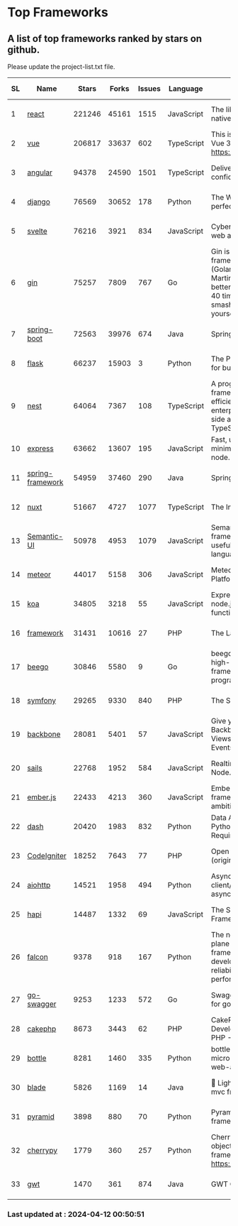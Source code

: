 # Top Frameworks
## A list of top frameworks ranked by stars on github.  
Please update the project-list.txt file.

| SL| Name  | Stars| Forks| Issues | Language | Description | Last Commit |
| --| ------| -----| ---- | ------ | -------- | ----------- | ----------- |
| 1 | [react](https://github.com/facebook/react) | 221246 | 45161 | 1515 | JavaScript | The library for web and native user interfaces. | 2024-04-11 22:13:04 |
| 2 | [vue](https://github.com/vuejs/vue) | 206817 | 33637 | 602 | TypeScript | This is the repo for Vue 2. For Vue 3, go to https://github.com/vuejs/core | 2023-12-31 13:23:55 |
| 3 | [angular](https://github.com/angular/angular) | 94378 | 24590 | 1501 | TypeScript | Deliver web apps with confidence 🚀 | 2024-04-11 18:50:19 |
| 4 | [django](https://github.com/django/django) | 76569 | 30652 | 178 | Python | The Web framework for perfectionists with deadlines. | 2024-04-11 21:00:17 |
| 5 | [svelte](https://github.com/sveltejs/svelte) | 76216 | 3921 | 834 | JavaScript | Cybernetically enhanced web apps | 2024-04-11 15:20:36 |
| 6 | [gin](https://github.com/gin-gonic/gin) | 75257 | 7809 | 767 | Go | Gin is a HTTP web framework written in Go (Golang). It features a Martini-like API with much better performance -- up to 40 times faster. If you need smashing performance, get yourself some Gin. | 2024-04-07 02:18:23 |
| 7 | [spring-boot](https://github.com/spring-projects/spring-boot) | 72563 | 39976 | 674 | Java | Spring Boot | 2024-04-11 16:52:00 |
| 8 | [flask](https://github.com/pallets/flask) | 66237 | 15903 | 3 | Python | The Python micro framework for building web applications. | 2024-04-08 22:29:31 |
| 9 | [nest](https://github.com/nestjs/nest) | 64064 | 7367 | 108 | TypeScript | A progressive Node.js framework for building efficient, scalable, and enterprise-grade server-side applications with TypeScript/JavaScript 🚀 | 2024-03-28 07:38:55 |
| 10 | [express](https://github.com/expressjs/express) | 63662 | 13607 | 195 | JavaScript | Fast, unopinionated, minimalist web framework for node. | 2024-04-10 16:53:52 |
| 11 | [spring-framework](https://github.com/spring-projects/spring-framework) | 54959 | 37460 | 290 | Java | Spring Framework | 2024-04-11 12:00:46 |
| 12 | [nuxt](https://github.com/nuxt/nuxt) | 51667 | 4727 | 1077 | TypeScript | The Intuitive Vue Framework. | 2024-04-11 06:23:14 |
| 13 | [Semantic-UI](https://github.com/Semantic-Org/Semantic-UI) | 50978 | 4953 | 1079 | JavaScript | Semantic is a UI component framework based around useful principles from natural language. | 2023-01-11 17:05:32 |
| 14 | [meteor](https://github.com/meteor/meteor) | 44017 | 5158 | 306 | JavaScript | Meteor, the JavaScript App Platform | 2024-04-11 16:26:16 |
| 15 | [koa](https://github.com/koajs/koa) | 34805 | 3218 | 55 | JavaScript | Expressive middleware for node.js using ES2017 async functions | 2024-03-30 01:13:23 |
| 16 | [framework](https://github.com/laravel/framework) | 31431 | 10616 | 27 | PHP | The Laravel Framework. | 2024-04-11 14:10:27 |
| 17 | [beego](https://github.com/beego/beego) | 30846 | 5580 | 9 | Go | beego is an open-source, high-performance web framework for the Go programming language. | 2024-04-08 15:28:29 |
| 18 | [symfony](https://github.com/symfony/symfony) | 29265 | 9330 | 840 | PHP | The Symfony PHP framework | 2024-04-10 05:57:06 |
| 19 | [backbone](https://github.com/jashkenas/backbone) | 28081 | 5401 | 57 | JavaScript | Give your JS App some Backbone with Models, Views, Collections, and Events | 2024-03-06 23:22:47 |
| 20 | [sails](https://github.com/balderdashy/sails) | 22768 | 1952 | 584 | JavaScript | Realtime MVC Framework for Node.js | 2024-04-09 23:02:55 |
| 21 | [ember.js](https://github.com/emberjs/ember.js) | 22433 | 4213 | 360 | JavaScript | Ember.js - A JavaScript framework for creating ambitious web applications | 2024-04-11 03:36:05 |
| 22 | [dash](https://github.com/plotly/dash) | 20420 | 1983 | 832 | Python | Data Apps & Dashboards for Python. No JavaScript Required. | 2024-04-11 18:49:43 |
| 23 | [CodeIgniter](https://github.com/bcit-ci/CodeIgniter) | 18252 | 7643 | 77 | PHP | Open Source PHP Framework (originally from EllisLab) | 2024-03-20 03:51:42 |
| 24 | [aiohttp](https://github.com/aio-libs/aiohttp) | 14521 | 1958 | 494 | Python | Asynchronous HTTP client/server framework for asyncio and Python | 2024-04-11 21:36:23 |
| 25 | [hapi](https://github.com/hapijs/hapi) | 14487 | 1332 | 69 | JavaScript | The Simple, Secure Framework Developers Trust | 2024-04-09 14:33:32 |
| 26 | [falcon](https://github.com/falconry/falcon) | 9378 | 918 | 167 | Python | The no-magic web data plane API and microservices framework for Python developers, with a focus on reliability, correctness, and performance at scale. | 2024-04-10 12:44:28 |
| 27 | [go-swagger](https://github.com/go-swagger/go-swagger) | 9253 | 1233 | 572 | Go | Swagger 2.0 implementation for go | 2024-03-30 08:39:37 |
| 28 | [cakephp](https://github.com/cakephp/cakephp) | 8673 | 3443 | 62 | PHP | CakePHP: The Rapid Development Framework for PHP - Official Repository | 2024-04-11 16:04:59 |
| 29 | [bottle](https://github.com/bottlepy/bottle) | 8281 | 1460 | 335 | Python | bottle.py is a fast and simple micro-framework for python web-applications. | 2024-01-03 22:31:48 |
| 30 | [blade](https://github.com/lets-blade/blade) | 5826 | 1169 | 14 | Java | :rocket: Lightning fast and elegant mvc framework for Java8 | 2023-06-16 05:18:49 |
| 31 | [pyramid](https://github.com/Pylons/pyramid) | 3898 | 880 | 70 | Python | Pyramid - A Python web framework | 2024-03-03 23:38:59 |
| 32 | [cherrypy](https://github.com/cherrypy/cherrypy) | 1779 | 360 | 257 | Python | CherryPy is a pythonic, object-oriented HTTP framework.      https://cherrypy.dev | 2024-02-25 03:28:13 |
| 33 | [gwt](https://github.com/gwtproject/gwt) | 1470 | 361 | 874 | Java | GWT Open Source Project | 2024-04-07 19:16:05 |

### Last updated at : 2024-04-12 00:50:51
